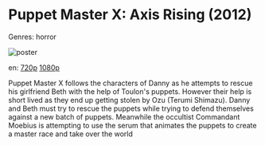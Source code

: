 # Puppet Master X: Axis Rising (2012)

Genres: horror

![poster](http://image.tmdb.org/t/p/w500/jUINBBCRUaNSO0aU4F7sWZuGAet.jpg)

en:
  [720p](magnet:?xt=urn:btih:395F6DD2DDCDB671636A7494414C6E905A0C3917&tr=udp://glotorrents.pw:6969/announce&tr=udp://tracker.opentrackr.org:1337/announce&tr=udp://torrent.gresille.org:80/announce&tr=udp://tracker.openbittorrent.com:80&tr=udp://tracker.coppersurfer.tk:6969&tr=udp://tracker.leechers-paradise.org:6969&tr=udp://p4p.arenabg.ch:1337&tr=udp://tracker.internetwarriors.net:1337)
  [1080p](magnet:?xt=urn:btih:4F4E82ACE1BBF3D39E3F0845B8C6BB71FA10DA68&tr=udp://glotorrents.pw:6969/announce&tr=udp://tracker.opentrackr.org:1337/announce&tr=udp://torrent.gresille.org:80/announce&tr=udp://tracker.openbittorrent.com:80&tr=udp://tracker.coppersurfer.tk:6969&tr=udp://tracker.leechers-paradise.org:6969&tr=udp://p4p.arenabg.ch:1337&tr=udp://tracker.internetwarriors.net:1337)
  


Puppet Master X follows the characters of Danny as he attempts to rescue his girlfriend Beth with the help of Toulon's puppets. However their help is short lived as they end up getting stolen by Ozu (Terumi Shimazu). Danny and Beth must try to rescue the puppets while trying to defend themselves against a new batch of puppets. Meanwhile the occultist Commandant Moebius is attempting to use the serum that animates the puppets to create a master race and take over the world